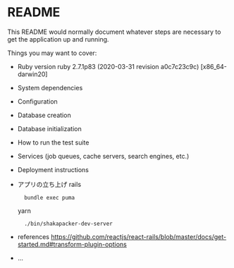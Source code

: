 # README

This README would normally document whatever steps are necessary to get the
application up and running.

Things you may want to cover:

* Ruby version
  ruby 2.7.1p83 (2020-03-31 revision a0c7c23c9c) [x86_64-darwin20]

* System dependencies

* Configuration

* Database creation

* Database initialization

* How to run the test suite

* Services (job queues, cache servers, search engines, etc.)

* Deployment instructions

* アプリの立ち上げ
  rails
  ```
    bundle exec puma
  ```

  yarn
  ```
    ./bin/shakapacker-dev-server
  ```

* references
  https://github.com/reactjs/react-rails/blob/master/docs/get-started.md#transform-plugin-options
  

* ...
